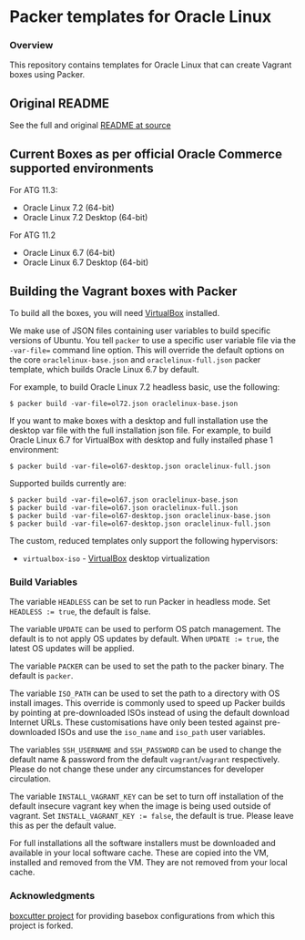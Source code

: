 # Packer templates for Oracle Linux

### Overview

This repository contains templates for Oracle Linux that can create
Vagrant boxes using Packer.

## Original README
See the full and original [README at source](https://github.com/boxcutter/oraclelinux/blob/master/README.md)

## Current Boxes as per official Oracle Commerce supported environments

For ATG 11.3:

* Oracle Linux 7.2 (64-bit)
* Oracle Linux 7.2 Desktop (64-bit)

For ATG 11.2
* Oracle Linux 6.7 (64-bit)
* Oracle Linux 6.7 Desktop (64-bit)

## Building the Vagrant boxes with Packer

To build all the boxes, you will need [VirtualBox](https://www.virtualbox.org/wiki/Downloads) installed.

We make use of JSON files containing user variables to build specific versions of Ubuntu.
You tell `packer` to use a specific user variable file via the `-var-file=` command line
option.  This will override the default options on the core `oraclelinux-base.json` and `oraclelinux-full.json` packer template,
which builds Oracle Linux 6.7 by default.

For example, to build Oracle Linux 7.2 headless basic, use the following:

    $ packer build -var-file=ol72.json oraclelinux-base.json

If you want to make boxes with a desktop and full installation use the desktop var file with the full installation json file.
For example, to build Oracle Linux 6.7 for VirtualBox with desktop and fully installed phase 1 environment:

    $ packer build -var-file=ol67-desktop.json oraclelinux-full.json


Supported builds currently are:

    $ packer build -var-file=ol67.json oraclelinux-base.json
    $ packer build -var-file=ol67.json oraclelinux-full.json
    $ packer build -var-file=ol67-desktop.json oraclelinux-base.json
    $ packer build -var-file=ol67-desktop.json oraclelinux-full.json

The custom, reduced templates only support the following hypervisors:

* `virtualbox-iso` - [VirtualBox](https://www.virtualbox.org/wiki/Downloads) desktop virtualization


### Build Variables

The variable `HEADLESS` can be set to run Packer in headless mode.
Set `HEADLESS := true`, the default is false.

The variable `UPDATE` can be used to perform OS patch management.  The
default is to not apply OS updates by default.  When `UPDATE := true`,
the latest OS updates will be applied.

The variable `PACKER` can be used to set the path to the packer binary.
The default is `packer`.

The variable `ISO_PATH` can be used to set the path to a directory with
OS install images.  This override is commonly used to speed up Packer
builds by pointing at pre-downloaded ISOs instead of using the default
download Internet URLs.
These customisations have only been tested against pre-downloaded ISOs
and use the `iso_name` and `iso_path` user variables.

The variables `SSH_USERNAME` and `SSH_PASSWORD` can be used to change
the default name & password from the default `vagrant`/`vagrant`
respectively.
Please do not change these under any circumstances for developer circulation.

The variable `INSTALL_VAGRANT_KEY` can be set to turn off installation
of the default insecure vagrant key when the image is being used
outside of vagrant.  Set `INSTALL_VAGRANT_KEY := false`, the default
is true.
Please leave this as per the default value.

For full installations all the software installers must be downloaded and
available in your local software cache. These are copied into the VM, installed
and removed from the VM. They are not removed from your local cache.

### Acknowledgments

[boxcutter project](https://github.com/boxcutter/oraclelinux) for providing basebox configurations from which this project is forked.

